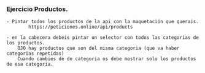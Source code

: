 ### Ejercicio Productos.

    - Pintar todos los productos de la api con la maquetación que querais.
            https://peticiones.online/api/products 

    - en la cabecera debeis pintar un selector con todos las categorias de los productos.
        OJO hay productos que son del misma categoria (que va haber categorias repetidas)
        Cuando cambies de de categoria os debe mostrar solo los productos de esa categoria.